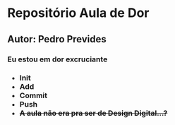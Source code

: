 <h1>Repositório Aula de Dor</h1>
<h2>Autor: Pedro Prevides</h2>

<h3>Eu estou em dor excruciante<h3>
<ul>
<li>Init</li>
<li>Add</li>
<li>Commit</li>
<li>Push</li>
<li><s>A aula não era pra ser de Design Digital...?</s></li>
</ul>
